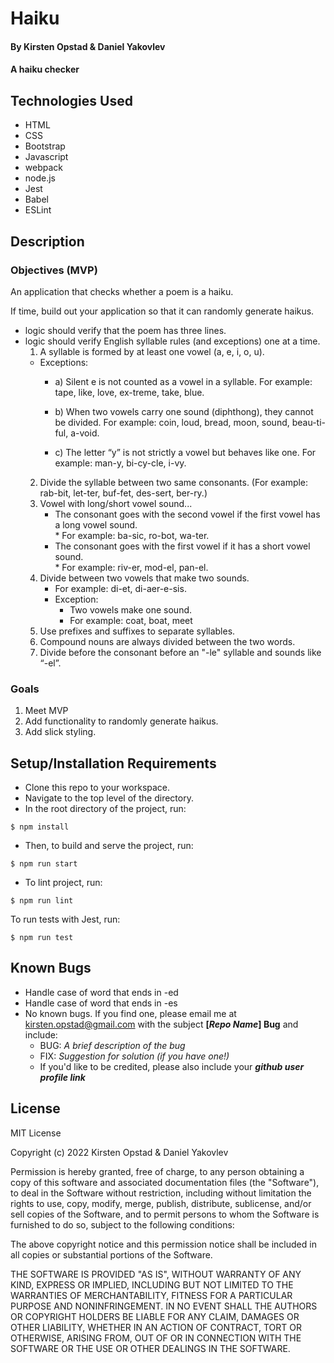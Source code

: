 # Haiku

#### By Kirsten Opstad & Daniel Yakovlev

#### A haiku checker

## Technologies Used

* HTML 
* CSS 
* Bootstrap
* Javascript
* webpack
* node.js
* Jest
* Babel
* ESLint

## Description

### Objectives (MVP)
An application that checks whether a poem is a haiku. 

If time, build out your application so that it can randomly generate haikus.
* logic should verify that the poem has three lines.
* logic should verify English syllable rules (and exceptions) one at a time. 
  1. A syllable is formed by at least one vowel (a, e, i, o, u).
    * Exceptions:
      * a) Silent e is not counted as a vowel in a syllable.
        For example: tape, like, love, ex-treme, take, blue.

      * b) When two vowels carry one sound (diphthong), they cannot be divided.
        For example: coin, loud, bread, moon, sound, beau-ti-ful, a-void.

      * c) The letter “y” is not strictly a vowel but behaves like one.
           For example: man-y, bi-cy-cle, i-vy.
  2. Divide the syllable between two same consonants. (For example: rab-bit, let-ter, buf-fet, des-sert, ber-ry.)
  3. Vowel with long/short vowel sound...
     * The consonant goes with the second vowel if the first vowel has a long vowel sound.             
            * For example: ba-sic, ro-bot, wa-ter.
     * The consonant goes with the first vowel if it has a short vowel sound.    
           * For example: riv-er, mod-el, pan-el.
  4. Divide between two vowels that make two sounds. 
     * For example: di-et, di-aer-e-sis.
     * Exception:   
        * Two vowels make one sound.
        * For example: coat, boat, meet
  5. Use prefixes and suffixes to separate syllables.  
  6. Compound nouns are always divided between the two words.  
  7. Divide before the consonant before an "-le" syllable and sounds like “-el”.

<!-- 
This template includes placeholders for:

[x] Screenshots

![Screenshots](https://external-content.duckduckgo.com/iu/?u=https%3A%2F%2Ftse1.mm.bing.net%2Fth%3Fid%3DOIP.03bZmDGXaBhBYyxxp3Ls3gHaEA%26pid%3DApi&f=1&ipt=e980d57210242747a51c41421e1f09a6de3b1fdaeaadd297496787bb64e80c88&ipo=images)

[x] [Link to operational site](http://www.kirstenopstad.github.com/<REPOSITORY NAME>) -->

### Goals
1. Meet MVP
2. Add functionality to randomly generate haikus.
3. Add slick styling.

## Setup/Installation Requirements

* Clone this repo to your workspace.
* Navigate to the top level of the directory.
* In the root directory of the project, run:
```
$ npm install
```
* Then, to build and serve the project, run: 
```
$ npm run start
```
* To lint project, run:
```
$ npm run lint
```
To run tests with Jest, run:
```
$ npm run test
```

## Known Bugs

* Handle case of word that ends in -ed
* Handle case of word that ends in -es
* No known bugs. If you find one, please email me at kirsten.opstad@gmail.com with the subject **[_Repo Name_] Bug** and include:
  * BUG: _A brief description of the bug_
  * FIX: _Suggestion for solution (if you have one!)_
  * If you'd like to be credited, please also include your **_github user profile link_**

## License

MIT License

Copyright (c) 2022 Kirsten Opstad & Daniel Yakovlev


Permission is hereby granted, free of charge, to any person obtaining a copy
of this software and associated documentation files (the "Software"), to deal
in the Software without restriction, including without limitation the rights
to use, copy, modify, merge, publish, distribute, sublicense, and/or sell
copies of the Software, and to permit persons to whom the Software is
furnished to do so, subject to the following conditions:

The above copyright notice and this permission notice shall be included in all
copies or substantial portions of the Software.

THE SOFTWARE IS PROVIDED "AS IS", WITHOUT WARRANTY OF ANY KIND, EXPRESS OR
IMPLIED, INCLUDING BUT NOT LIMITED TO THE WARRANTIES OF MERCHANTABILITY,
FITNESS FOR A PARTICULAR PURPOSE AND NONINFRINGEMENT. IN NO EVENT SHALL THE
AUTHORS OR COPYRIGHT HOLDERS BE LIABLE FOR ANY CLAIM, DAMAGES OR OTHER
LIABILITY, WHETHER IN AN ACTION OF CONTRACT, TORT OR OTHERWISE, ARISING FROM,
OUT OF OR IN CONNECTION WITH THE SOFTWARE OR THE USE OR OTHER DEALINGS IN THE
SOFTWARE.